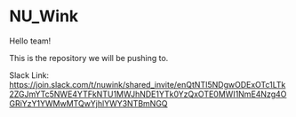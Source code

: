 # NU_Wink
Hello team!

This is the repository we will be pushing to.

Slack Link: https://join.slack.com/t/nuwink/shared_invite/enQtNTI5NDgwODExOTc1LTk2ZGJmYTc5NWE4YTFkNTU1MWJhNDE1YTk0YzQxOTE0MWI1NmE4Nzg4OGRiYzY1YWMwMTQwYjhlYWY3NTBmNGQ
